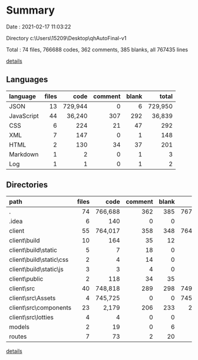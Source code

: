# Summary

Date : 2021-02-17 11:03:22

Directory c:\Users\15209\Desktop\qhAutoFinal-v1

Total : 74 files,  766688 codes, 362 comments, 385 blanks, all 767435 lines

[details](details.md)

## Languages
| language | files | code | comment | blank | total |
| :--- | ---: | ---: | ---: | ---: | ---: |
| JSON | 13 | 729,944 | 0 | 6 | 729,950 |
| JavaScript | 44 | 36,240 | 307 | 292 | 36,839 |
| CSS | 6 | 224 | 21 | 47 | 292 |
| XML | 7 | 147 | 0 | 1 | 148 |
| HTML | 2 | 130 | 34 | 37 | 201 |
| Markdown | 1 | 2 | 0 | 1 | 3 |
| Log | 1 | 1 | 0 | 1 | 2 |

## Directories
| path | files | code | comment | blank | total |
| :--- | ---: | ---: | ---: | ---: | ---: |
| . | 74 | 766,688 | 362 | 385 | 767,435 |
| .idea | 6 | 140 | 0 | 0 | 140 |
| client | 55 | 764,017 | 358 | 348 | 764,723 |
| client\build | 10 | 164 | 35 | 12 | 211 |
| client\build\static | 5 | 7 | 18 | 0 | 25 |
| client\build\static\css | 2 | 4 | 14 | 0 | 18 |
| client\build\static\js | 3 | 3 | 4 | 0 | 7 |
| client\public | 2 | 118 | 34 | 35 | 187 |
| client\src | 40 | 748,818 | 289 | 298 | 749,405 |
| client\src\Assets | 4 | 745,725 | 0 | 0 | 745,725 |
| client\src\components | 23 | 2,179 | 206 | 233 | 2,618 |
| client\src\lotties | 4 | 4 | 0 | 0 | 4 |
| models | 2 | 19 | 0 | 6 | 25 |
| routes | 7 | 73 | 2 | 20 | 95 |

[details](details.md)